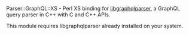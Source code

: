 Parser::GraphQL::XS - Perl XS binding for
[libgraphqlparser](https://github.com/graphql/libgraphqlparser), a GraphQL
query parser in C++ with C and C++ APIs.

This module requires libgraphqlparser already installed on your system.
